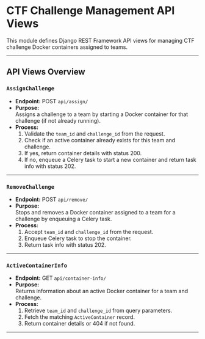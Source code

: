 # CTF Challenge Management API Views

This module defines Django REST Framework API views for managing CTF challenge Docker containers assigned to teams.

---

## API Views Overview

### `AssignChallenge`

- **Endpoint:** POST `api/assign/`  
- **Purpose:**  
  Assigns a challenge to a team by starting a Docker container for that challenge (if not already running).  
- **Process:**  
  1. Validate the `team_id` and `challenge_id` from the request.  
  2. Check if an active container already exists for this team and challenge.  
  3. If yes, return container details with status 200.  
  4. If no, enqueue a Celery task to start a new container and return task info with status 202.

---

### `RemoveChallenge`

- **Endpoint:** POST `api/remove/`  
- **Purpose:**  
  Stops and removes a Docker container assigned to a team for a challenge by enqueuing a Celery task.  
- **Process:**  
  1. Accept `team_id` and `challenge_id` from the request.  
  2. Enqueue Celery task to stop the container.  
  3. Return task info with status 202.

---

### `ActiveContainerInfo`

- **Endpoint:** GET `api/container-info/`  
- **Purpose:**  
  Returns information about an active Docker container for a team and challenge.  
- **Process:**  
  1. Retrieve `team_id` and `challenge_id` from query parameters.  
  2. Fetch the matching `ActiveContainer` record.  
  3. Return container details or 404 if not found.

---